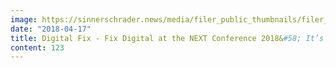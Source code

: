 ```yaml
---
image: https://sinnerschrader.news/media/filer_public_thumbnails/filer_public/17/8f/178f67b6-acdd-45b5-b787-8ba9c7747218/700px_next18_topic.png__480x288_q85_crop_subsampling-2_upscale.png
date: "2018-04-17"
title: Digital Fix - Fix Digital at the NEXT Conference 2018&#58; It’s time to save the digital world from itself
content: 123
---
```


